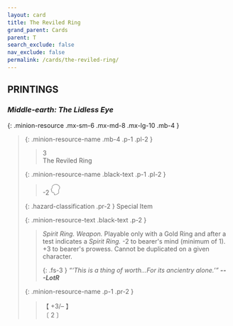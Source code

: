 ```yaml
---
layout: card
title: The Reviled Ring
grand_parent: Cards
parent: T
search_exclude: false
nav_exclude: false
permalink: /cards/the-reviled-ring/
---
```


## PRINTINGS


### _Middle-earth: The Lidless Eye_

{: .minion-resource .mx-sm-6 .mx-md-8 .mx-lg-10 .mb-4 }
> {: .minion-resource-name .mb-4 .p-1 .pl-2 }
> > <div class="hazard-mp">3</div>
> > <div class="card-name">The Reviled Ring</div>
>
> {: .minion-resource-name .black-text .p-1 .pl-2 }
> > -2 ![](/assets/images/mind.svg)
>
> {: .hazard-classification .pr-2 }
> Special Item
>
> {: .minion-resource-text .black-text .p-2 }
> > _Spirit Ring._ _Weapon._ Playable only with a Gold Ring and after a test indicates a _Spirit Ring._ -2 to bearer's mind (minimum of 1). +3 to bearer's prowess. Cannot be duplicated on a given character. 
> > 
> > {: .fs-3 } 
> > _“‘This is a thing of worth...For its ancientry alone.’”_ ***---&#65279;LotR*** 
> 
> {: .minion-resource-name .p-1 .pr-2 }
> > <div class="card-shield">【 +3/&ndash; 】</div>
> > <div class="card-corruption-white">〔 2 〕</div>
